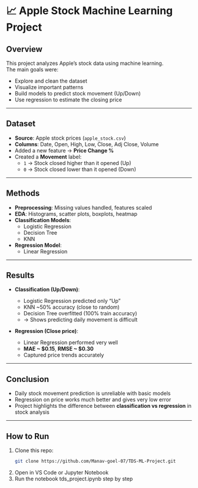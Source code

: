 # 📈 Apple Stock Machine Learning Project

## Overview  
This project analyzes Apple’s stock data using machine learning.  
The main goals were:  
- Explore and clean the dataset  
- Visualize important patterns  
- Build models to predict stock movement (Up/Down)  
- Use regression to estimate the closing price  

---

## Dataset  
- **Source**: Apple stock prices (`apple_stock.csv`)  
- **Columns**: Date, Open, High, Low, Close, Adj Close, Volume  
- Added a new feature → **Price Change %**  
- Created a **Movement** label:  
  - `1` → Stock closed higher than it opened (Up)  
  - `0` → Stock closed lower than it opened (Down)  

---

## Methods  
- **Preprocessing**: Missing values handled, features scaled  
- **EDA**: Histograms, scatter plots, boxplots, heatmap  
- **Classification Models**:  
  - Logistic Regression  
  - Decision Tree  
  - KNN  
- **Regression Model**:  
  - Linear Regression  

---

## Results  
- **Classification (Up/Down)**:  
  - Logistic Regression predicted only “Up”  
  - KNN ~50% accuracy (close to random)  
  - Decision Tree overfitted (100% train accuracy)  
  - → Shows predicting daily movement is difficult  

- **Regression (Close price)**:  
  - Linear Regression performed very well  
  - **MAE ~ $0.15**, **RMSE ~ $0.30**  
  - Captured price trends accurately  

---

## Conclusion  
- Daily stock movement prediction is unreliable with basic models  
- Regression on price works much better and gives very low error  
- Project highlights the difference between **classification vs regression** in stock analysis  

---

## How to Run  
1. Clone this repo:  
   ```bash
   git clone https://github.com/Manav-goel-07/TDS-ML-Project.git
2. Open in VS Code or Jupyter Notebook
3. Run the notebook tds_project.ipynb step by step
